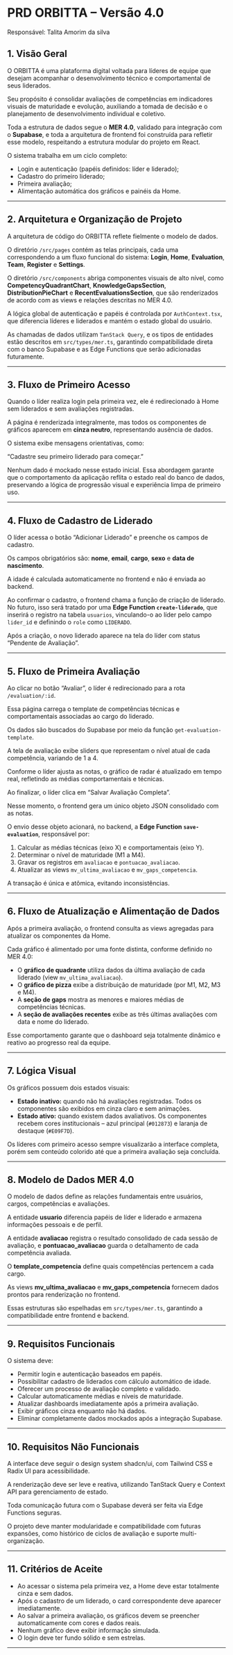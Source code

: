 # PRD ORBITTA – Versão 4.0

Responsável: Talita Amorim da silva

## 1. Visão Geral

O ORBITTA é uma plataforma digital voltada para líderes de equipe que desejam acompanhar o desenvolvimento técnico e comportamental de seus liderados.

Seu propósito é consolidar avaliações de competências em indicadores visuais de maturidade e evolução, auxiliando a tomada de decisão e o planejamento de desenvolvimento individual e coletivo.

Toda a estrutura de dados segue o **MER 4.0**, validado para integração com o **Supabase**, e toda a arquitetura de frontend foi construída para refletir esse modelo, respeitando a estrutura modular do projeto em React.

O sistema trabalha em um ciclo completo:

- Login e autenticação (papéis definidos: líder e liderado);
- Cadastro do primeiro liderado;
- Primeira avaliação;
- Alimentação automática dos gráficos e painéis da Home.

---

## 2. Arquitetura e Organização de Projeto

A arquitetura de código do ORBITTA reflete fielmente o modelo de dados.

O diretório `/src/pages` contém as telas principais, cada uma correspondendo a um fluxo funcional do sistema: **Login**, **Home**, **Evaluation**, **Team**, **Register** e **Settings**.

O diretório `/src/components` abriga componentes visuais de alto nível, como **CompetencyQuadrantChart**, **KnowledgeGapsSection**, **DistributionPieChart** e **RecentEvaluationsSection**, que são renderizados de acordo com as views e relações descritas no MER 4.0.

A lógica global de autenticação e papéis é controlada por `AuthContext.tsx`, que diferencia líderes e liderados e mantém o estado global do usuário.

As chamadas de dados utilizam `TanStack Query`, e os tipos de entidades estão descritos em `src/types/mer.ts`, garantindo compatibilidade direta com o banco Supabase e as Edge Functions que serão adicionadas futuramente.

---

## 3. Fluxo de Primeiro Acesso

Quando o líder realiza login pela primeira vez, ele é redirecionado à Home sem liderados e sem avaliações registradas.

A página é renderizada integralmente, mas todos os componentes de gráficos aparecem em **cinza neutro**, representando ausência de dados.

O sistema exibe mensagens orientativas, como:

“Cadastre seu primeiro liderado para começar.”

Nenhum dado é mockado nesse estado inicial. Essa abordagem garante que o comportamento da aplicação reflita o estado real do banco de dados, preservando a lógica de progressão visual e experiência limpa de primeiro uso.

---

## 4. Fluxo de Cadastro de Liderado

O líder acessa o botão “Adicionar Liderado” e preenche os campos de cadastro.

Os campos obrigatórios são: **nome**, **email**, **cargo**, **sexo** e **data de nascimento**.

A idade é calculada automaticamente no frontend e não é enviada ao backend.

Ao confirmar o cadastro, o frontend chama a função de criação de liderado. No futuro, isso será tratado por uma **Edge Function `create-liderado`**, que inserirá o registro na tabela `usuarios`, vinculando-o ao líder pelo campo `lider_id` e definindo o `role` como `LIDERADO`.

Após a criação, o novo liderado aparece na tela do líder com status “Pendente de Avaliação”.

---

## 5. Fluxo de Primeira Avaliação

Ao clicar no botão “Avaliar”, o líder é redirecionado para a rota `/evaluation/:id`.

Essa página carrega o template de competências técnicas e comportamentais associadas ao cargo do liderado.

Os dados são buscados do Supabase por meio da função `get-evaluation-template`.

A tela de avaliação exibe sliders que representam o nível atual de cada competência, variando de 1 a 4.

Conforme o líder ajusta as notas, o gráfico de radar é atualizado em tempo real, refletindo as médias comportamentais e técnicas.

Ao finalizar, o líder clica em “Salvar Avaliação Completa”.

Nesse momento, o frontend gera um único objeto JSON consolidado com as notas.

O envio desse objeto acionará, no backend, a **Edge Function `save-evaluation`**, responsável por:

1. Calcular as médias técnicas (eixo X) e comportamentais (eixo Y).
2. Determinar o nível de maturidade (M1 a M4).
3. Gravar os registros em `avaliacao` e `pontuacao_avaliacao`.
4. Atualizar as views `mv_ultima_avaliacao` e `mv_gaps_competencia`.

A transação é única e atômica, evitando inconsistências.

---

## 6. Fluxo de Atualização e Alimentação de Dados

Após a primeira avaliação, o frontend consulta as views agregadas para atualizar os componentes da Home.

Cada gráfico é alimentado por uma fonte distinta, conforme definido no MER 4.0:

- O **gráfico de quadrante** utiliza dados da última avaliação de cada liderado (view `mv_ultima_avaliacao`).
- O **gráfico de pizza** exibe a distribuição de maturidade (por M1, M2, M3 e M4).
- A **seção de gaps** mostra as menores e maiores médias de competências técnicas.
- A **seção de avaliações recentes** exibe as três últimas avaliações com data e nome do liderado.

Esse comportamento garante que o dashboard seja totalmente dinâmico e reativo ao progresso real da equipe.

---

## 7. Lógica Visual

Os gráficos possuem dois estados visuais:

- **Estado inativo:** quando não há avaliações registradas. Todos os componentes são exibidos em cinza claro e sem animações.
- **Estado ativo:** quando existem dados avaliativos. Os componentes recebem cores institucionais – azul principal (`#012873`) e laranja de destaque (`#E09F7D`).

Os líderes com primeiro acesso sempre visualizarão a interface completa, porém sem conteúdo colorido até que a primeira avaliação seja concluída.

---

## 8. Modelo de Dados MER 4.0

O modelo de dados define as relações fundamentais entre usuários, cargos, competências e avaliações.

A entidade **usuario** diferencia papéis de líder e liderado e armazena informações pessoais e de perfil.

A entidade **avaliacao** registra o resultado consolidado de cada sessão de avaliação, e **pontuacao_avaliacao** guarda o detalhamento de cada competência avaliada.

O **template_competencia** define quais competências pertencem a cada cargo.

As views **mv_ultima_avaliacao** e **mv_gaps_competencia** fornecem dados prontos para renderização no frontend.

Essas estruturas são espelhadas em `src/types/mer.ts`, garantindo a compatibilidade entre frontend e backend.

---

## 9. Requisitos Funcionais

O sistema deve:

- Permitir login e autenticação baseados em papéis.
- Possibilitar cadastro de liderados com cálculo automático de idade.
- Oferecer um processo de avaliação completo e validado.
- Calcular automaticamente médias e níveis de maturidade.
- Atualizar dashboards imediatamente após a primeira avaliação.
- Exibir gráficos cinza enquanto não há dados.
- Eliminar completamente dados mockados após a integração Supabase.

---

## 10. Requisitos Não Funcionais

A interface deve seguir o design system shadcn/ui, com Tailwind CSS e Radix UI para acessibilidade.

A renderização deve ser leve e reativa, utilizando TanStack Query e Context API para gerenciamento de estado.

Toda comunicação futura com o Supabase deverá ser feita via Edge Functions seguras.

O projeto deve manter modularidade e compatibilidade com futuras expansões, como histórico de ciclos de avaliação e suporte multi-organização.

---

## 11. Critérios de Aceite

- Ao acessar o sistema pela primeira vez, a Home deve estar totalmente cinza e sem dados.
- Após o cadastro de um liderado, o card correspondente deve aparecer imediatamente.
- Ao salvar a primeira avaliação, os gráficos devem se preencher automaticamente com cores e dados reais.
- Nenhum gráfico deve exibir informação simulada.
- O login deve ter fundo sólido e sem estrelas.

---